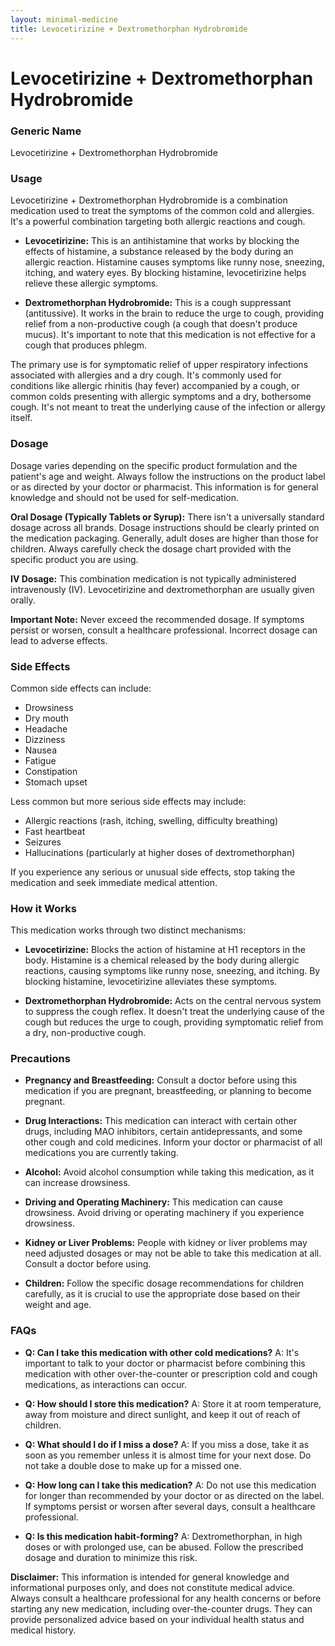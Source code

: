 ```yaml
---
layout: minimal-medicine
title: Levocetirizine + Dextromethorphan Hydrobromide
---
```


# Levocetirizine + Dextromethorphan Hydrobromide
### Generic Name
Levocetirizine + Dextromethorphan Hydrobromide

### Usage
Levocetirizine + Dextromethorphan Hydrobromide is a combination medication used to treat the symptoms of the common cold and allergies.  It's a powerful combination targeting both allergic reactions and cough.

* **Levocetirizine:** This is an antihistamine that works by blocking the effects of histamine, a substance released by the body during an allergic reaction. Histamine causes symptoms like runny nose, sneezing, itching, and watery eyes. By blocking histamine, levocetirizine helps relieve these allergic symptoms.

* **Dextromethorphan Hydrobromide:** This is a cough suppressant (antitussive). It works in the brain to reduce the urge to cough, providing relief from a non-productive cough (a cough that doesn't produce mucus).  It's important to note that this medication is not effective for a cough that produces phlegm.


The primary use is for symptomatic relief of upper respiratory infections associated with allergies and a dry cough.  It's commonly used for conditions like allergic rhinitis (hay fever) accompanied by a cough, or common colds presenting with allergic symptoms and a dry, bothersome cough.  It's not meant to treat the underlying cause of the infection or allergy itself.


### Dosage
Dosage varies depending on the specific product formulation and the patient's age and weight.  Always follow the instructions on the product label or as directed by your doctor or pharmacist.  This information is for general knowledge and should not be used for self-medication.

**Oral Dosage (Typically Tablets or Syrup):**  There isn't a universally standard dosage across all brands.  Dosage instructions should be clearly printed on the medication packaging.  Generally, adult doses are higher than those for children.  Always carefully check the dosage chart provided with the specific product you are using.

**IV Dosage:**  This combination medication is not typically administered intravenously (IV).  Levocetirizine and dextromethorphan are usually given orally.

**Important Note:**  Never exceed the recommended dosage.  If symptoms persist or worsen, consult a healthcare professional.  Incorrect dosage can lead to adverse effects.

### Side Effects
Common side effects can include:

* Drowsiness
* Dry mouth
* Headache
* Dizziness
* Nausea
* Fatigue
* Constipation
* Stomach upset


Less common but more serious side effects may include:

* Allergic reactions (rash, itching, swelling, difficulty breathing)
* Fast heartbeat
* Seizures
* Hallucinations (particularly at higher doses of dextromethorphan)

If you experience any serious or unusual side effects, stop taking the medication and seek immediate medical attention.


### How it Works
This medication works through two distinct mechanisms:

* **Levocetirizine:**  Blocks the action of histamine at H1 receptors in the body. Histamine is a chemical released by the body during allergic reactions, causing symptoms like runny nose, sneezing, and itching. By blocking histamine, levocetirizine alleviates these symptoms.

* **Dextromethorphan Hydrobromide:** Acts on the central nervous system to suppress the cough reflex.  It doesn't treat the underlying cause of the cough but reduces the urge to cough, providing symptomatic relief from a dry, non-productive cough.


### Precautions
* **Pregnancy and Breastfeeding:** Consult a doctor before using this medication if you are pregnant, breastfeeding, or planning to become pregnant.

* **Drug Interactions:**  This medication can interact with certain other drugs, including MAO inhibitors, certain antidepressants, and some other cough and cold medicines. Inform your doctor or pharmacist of all medications you are currently taking.

* **Alcohol:** Avoid alcohol consumption while taking this medication, as it can increase drowsiness.

* **Driving and Operating Machinery:**  This medication can cause drowsiness. Avoid driving or operating machinery if you experience drowsiness.

* **Kidney or Liver Problems:**  People with kidney or liver problems may need adjusted dosages or may not be able to take this medication at all. Consult a doctor before using.

* **Children:**  Follow the specific dosage recommendations for children carefully, as it is crucial to use the appropriate dose based on their weight and age.


### FAQs

* **Q: Can I take this medication with other cold medications?** A:  It's important to talk to your doctor or pharmacist before combining this medication with other over-the-counter or prescription cold and cough medications, as interactions can occur.

* **Q: How should I store this medication?** A:  Store it at room temperature, away from moisture and direct sunlight, and keep it out of reach of children.

* **Q: What should I do if I miss a dose?** A:  If you miss a dose, take it as soon as you remember unless it is almost time for your next dose. Do not take a double dose to make up for a missed one.

* **Q: How long can I take this medication?** A:  Do not use this medication for longer than recommended by your doctor or as directed on the label.  If symptoms persist or worsen after several days, consult a healthcare professional.

* **Q: Is this medication habit-forming?** A:  Dextromethorphan, in high doses or with prolonged use, can be abused.  Follow the prescribed dosage and duration to minimize this risk.


**Disclaimer:** This information is intended for general knowledge and informational purposes only, and does not constitute medical advice.  Always consult a healthcare professional for any health concerns or before starting any new medication, including over-the-counter drugs.  They can provide personalized advice based on your individual health status and medical history.

